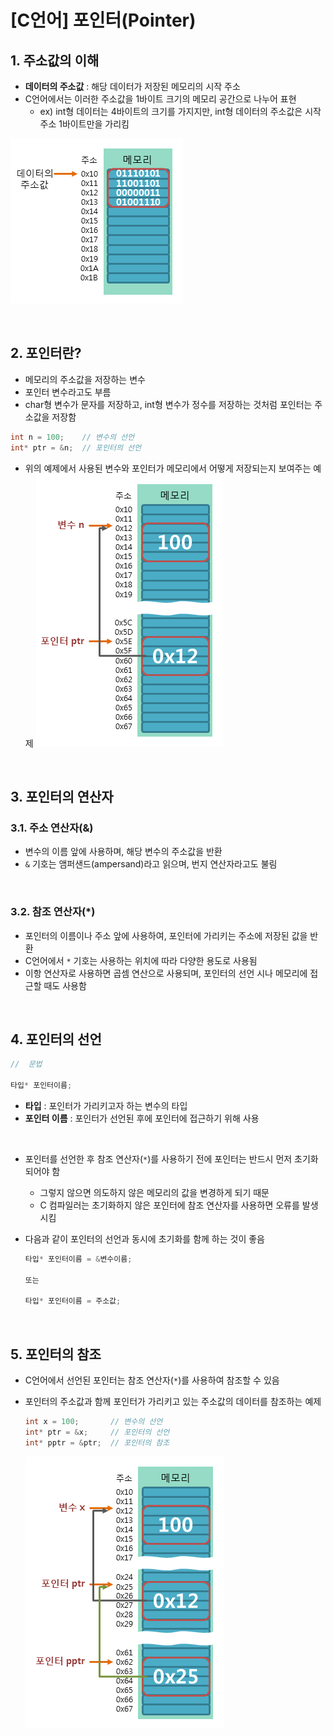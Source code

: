 # [C언어] 포인터(Pointer)

## 1. 주소값의 이해

- **데이터의 주소값** : 해당 데이터가 저장된 메모리의 시작 주소
- C언어에서는 이러한 주소값을 1바이트 크기의 메모리 공간으로 나누어 표현
  - ex) int형 데이터는 4바이트의 크기를 가지지만, int형 데이터의 주소값은 시작 주소 1바이트만을 가리킴

![C언어_주소값의_이해](./image/c_address.png)

<br>

## 2. 포인터란?

- 메모리의 주소값을 저장하는 변수
- 포인터 변수라고도 부름
- char형 변수가 문자를 저장하고, int형 변수가 정수를 저장하는 것처럼 포인터는 주소값을 저장함

```c
int n = 100;    // 변수의 선언
int* ptr = &n;  // 포인터의 선언
```

- 위의 예제에서 사용된 변수와 포인터가 메모리에서 어떻게 저장되는지 보여주는 예제
![pointer_example](./image/c_pointer_example.png)

<br>

## 3. 포인터의 연산자

### 3.1. 주소 연산자(&)

- 변수의 이름 앞에 사용하며, 해당 변수의 주소값을 반환
- `&` 기호는 앰퍼샌드(ampersand)라고 읽으며, 번지 연산자라고도 불림

<br>

### 3.2. 참조 연산자(*)

- 포인터의 이름이나 주소 앞에 사용하여, 포인터에 가리키는 주소에 저장된 값을 반환
- C언어에서 `*` 기호는 사용하는 위치에 따라 다양한 용도로 사용됨
- 이항 연산자로 사용하면 곱셈 연산으로 사용되며, 포인터의 선언 시나 메모리에 접근할 때도 사용함

<br>

## 4. 포인터의 선언

```c
//  문법

타입* 포인터이름;
```

- **타입** : 포인터가 가리키고자 하는 변수의 타입
- **포인터 이름** : 포인터가 선언된 후에 포인터에 접근하기 위해 사용

<br>

- 포인터를 선언한 후 참조 연산자(`*`)를 사용하기 전에 포인터는 반드시 먼저 초기화되어야 함
  - 그렇지 않으면 의도하지 않은 메모리의 값을 변경하게 되기 때문
  - C 컴파일러는 초기화하지 않은 포인터에 참조 연산자를 사용하면 오류를 발생시킴

- 다음과 같이 포인터의 선언과 동시에 초기화를 함께 하는 것이 좋음

  ```c
  타입* 포인터이름 = &변수이름;

  또는

  타입* 포인터이름 = 주소값;
  ```

<br>

## 5. 포인터의 참조

- C언어에서 선언된 포인터는 참조 연산자(`*`)를 사용하여 참조할 수 있음
- 포인터의 주소값과 함께 포인터가 가리키고 있는 주소값의 데이터를 참조하는 예제

  ```c
  int x = 100;       // 변수의 선언
  int* ptr = &x;     // 포인터의 선언
  int* pptr = &ptr;  // 포인터의 참조
  ```

  ![포인터_참조](./image/c_pointer_ref_1.png)

